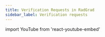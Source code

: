 ```yaml
---
title: Verification Requests in RadGrad
sidebar_label: Verification requests
---
```


import YouTube from 'react-youtube-embed'

<YouTube id="5quPEPhLS44"/>